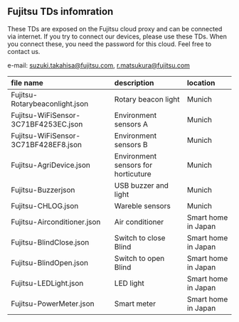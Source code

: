 ## Fujitsu TDs infomration

These TDs are exposed on the Fujitsu cloud proxy and can be connected via internet. If you try to connect our devices, please use these TDs.
When you connect these, you need the password for this cloud. Feel free to contact us.

e-mail: suzuki.takahisa@fujitsu.com, r.matsukura@fujitsu.com


| file name | description | location |
|:--|:--|:--|
| Fujitsu-Rotarybeaconlight.json | Rotary beacon light | Munich |
| Fujitsu-WiFiSensor-3C71BF4253EC.json | Environment sensors A | Munich |
| Fujitsu-WiFiSensor-3C71BF428EF8.json | Environment sensors B | Munich |
| Fujitsu-AgriDevice.json | Environment sensors for horticuture | Munich |
| Fujitsu-Buzzerjson | USB buzzer and light | Munich |
| Fujitsu-CHLOG.json | Wareble sensors | Munich |
| Fujitsu-Airconditioner.json | Air conditioner | Smart home in Japan |
| Fujitsu-BlindClose.json | Switch to close Blind | Smart home in Japan |
| Fujitsu-BlindOpen.json | Switch to open Blind | Smart home in Japan |
| Fujitsu-LEDLight.json | LED light | Smart home in Japan |
| Fujitsu-PowerMeter.json | Smart meter | Smart home in Japan |
